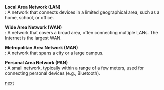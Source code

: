 
**Local Area Network (LAN)** \
    : A network that connects devices in a limited geographical area, such as a home, school, or office.
    
**Wide Area Network (WAN)** \
    : A network that covers a broad area, often connecting multiple LANs. The Internet is the largest WAN.
    
**Metropolitan Area Network (MAN)** \
    : A network that spans a city or a large campus.
    
**Personal Area Network (PAN)** \
    : A small network, typically within a range of a few meters, used for connecting personal devices (e.g., Bluetooth).
    
[next](https://github.com/ROT101/learn_something/blob/main/networking/3.network_topologies.md)
